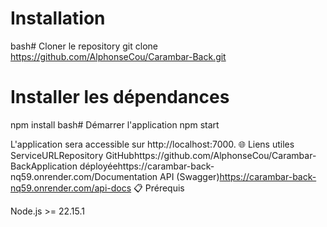 # Installation
bash# Cloner le repository
git clone https://github.com/AlphonseCou/Carambar-Back.git

# Installer les dépendances
npm install
bash# Démarrer l'application
npm start

L'application sera accessible sur http://localhost:7000.
🌐 Liens utiles
ServiceURLRepository GitHubhttps://github.com/AlphonseCou/Carambar-BackApplication déployéehttps://carambar-back-nq59.onrender.com/Documentation API (Swagger)https://carambar-back-nq59.onrender.com/api-docs
📋 Prérequis

Node.js >= 22.15.1
